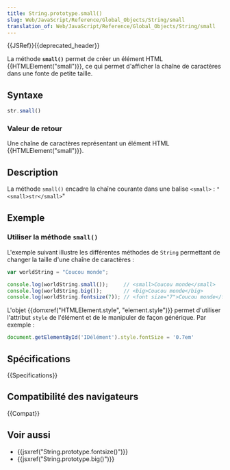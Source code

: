 ```yaml
---
title: String.prototype.small()
slug: Web/JavaScript/Reference/Global_Objects/String/small
translation_of: Web/JavaScript/Reference/Global_Objects/String/small
---
```


{{JSRef}}{{deprecated_header}}

La méthode **`small()`** permet de créer un élément HTML {{HTMLElement("small")}}, ce qui permet d'afficher la chaîne de caractères dans une fonte de petite taille.

## Syntaxe

```js
str.small()
```

### Valeur de retour

Une chaîne de caractères représentant un élément HTML {{HTMLElement("small")}}.

## Description

La méthode `small()` encadre la chaîne courante dans une balise `<small>` :
`"<small>str</small>`"

## Exemple

### Utiliser la méthode `small()`

L'exemple suivant illustre les différentes méthodes de `String` permettant de changer la taille d'une chaîne de caractères :

```js
var worldString = "Coucou monde";

console.log(worldString.small());     // <small>Coucou monde</small>
console.log(worldString.big());       // <big>Coucou monde</big>
console.log(worldString.fontsize(7)); // <font size="7">Coucou monde</fontsize>
```

L'objet {{domxref("HTMLElement.style", "element.style")}} permet d'utiliser l'attribut `style` de l'élément et de le manipuler de façon générique. Par exemple :

```js
document.getElementById('IDélément').style.fontSize = '0.7em'
```

## Spécifications

{{Specifications}}

## Compatibilité des navigateurs

{{Compat}}

## Voir aussi

- {{jsxref("String.prototype.fontsize()")}}
- {{jsxref("String.prototype.big()")}}
